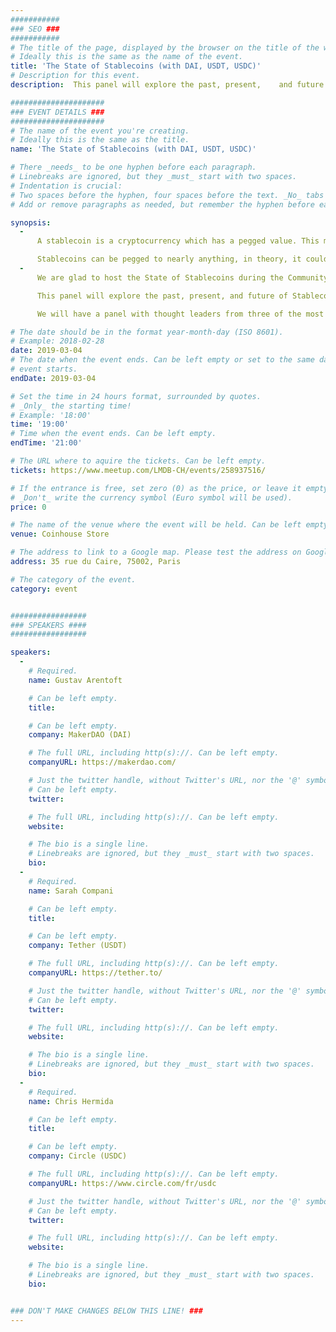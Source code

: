 ```yaml
---
###########
### SEO ###
###########
# The title of the page, displayed by the browser on the title of the window.
# Ideally this is the same as the name of the event.
title: 'The State of Stablecoins (with DAI, USDT, USDC)'
# Description for this event. 
description:  This panel will explore the past, present,    and future of Stablecoins and try to understand what are the legal, technical and economic challenges ahead.

#####################
### EVENT DETAILS ###
#####################
# The name of the event you're creating.
# Ideally this is the same as the title.
name: 'The State of Stablecoins (with DAI, USDT, USDC)'

# There _needs_ to be one hyphen before each paragraph.
# Linebreaks are ignored, but they _must_ start with two spaces.
# Indentation is crucial:
# Two spaces before the hyphen, four spaces before the text. _No_ tabs allowed.
# Add or remove paragraphs as needed, but remember the hyphen before each entry.

synopsis:
  - 
      A stablecoin is a cryptocurrency which has a pegged value. This means that the value of that cryptocurrency should not go up and down like normal cryptoassets do. In most cases, the peg is to the US dollar.

      Stablecoins can be pegged to nearly anything, in theory, it could be pegged to euros or to any other asset like gold or even wheat. What differs for stablecoins is how the peg is maintained, and the entire system is based on trust. That is, trust that the issuer of the coin can maintain the currency’s value.
  - 
      We are glad to host the State of Stablecoins during the Community Blockchain Week in France (https://blockchainweek.fr/).

      This panel will explore the past, present, and future of Stablecoins and try to understand what are the legal, technical and economic challenges ahead.

      We will have a panel with thought leaders from three of the most interesting Stablecoins in the actual market. 

# The date should be in the format year-month-day (ISO 8601).
# Example: 2018-02-28
date: 2019-03-04
# The date when the event ends. Can be left empty or set to the same day the
# event starts.
endDate: 2019-03-04

# Set the time in 24 hours format, surrounded by quotes.
# _Only_ the starting time!
# Example: '18:00'
time: '19:00'
# Time when the event ends. Can be left empty.
endTime: '21:00'

# The URL where to aquire the tickets. Can be left empty.
tickets: https://www.meetup.com/LMDB-CH/events/258937516/

# If the entrance is free, set zero (0) as the price, or leave it empty.
# _Don't_ write the currency symbol (Euro symbol will be used).
price: 0

# The name of the venue where the event will be held. Can be left empty.
venue: Coinhouse Store

# The address to link to a Google map. Please test the address on Google Maps.
address: 35 rue du Caire, 75002, Paris

# The category of the event. 
category: event


#################
### SPEAKERS ####
#################

speakers:
  -
    # Required.
    name: Gustav Arentoft

    # Can be left empty.
    title: 

    # Can be left empty.
    company: MakerDAO (DAI)

    # The full URL, including http(s)://. Can be left empty.
    companyURL: https://makerdao.com/

    # Just the twitter handle, without Twitter's URL, nor the '@' symbol.
    # Can be left empty.
    twitter: 

    # The full URL, including http(s)://. Can be left empty.
    website: 

    # The bio is a single line.
    # Linebreaks are ignored, but they _must_ start with two spaces.
    bio: 
  -
    # Required.
    name: Sarah Compani 

    # Can be left empty.
    title: 

    # Can be left empty.
    company: Tether (USDT)

    # The full URL, including http(s)://. Can be left empty.
    companyURL: https://tether.to/

    # Just the twitter handle, without Twitter's URL, nor the '@' symbol.
    # Can be left empty.
    twitter: 

    # The full URL, including http(s)://. Can be left empty.
    website: 

    # The bio is a single line.
    # Linebreaks are ignored, but they _must_ start with two spaces.
    bio: 
  -
    # Required.
    name: Chris Hermida

    # Can be left empty.
    title: 

    # Can be left empty.
    company: Circle (USDC)

    # The full URL, including http(s)://. Can be left empty.
    companyURL: https://www.circle.com/fr/usdc

    # Just the twitter handle, without Twitter's URL, nor the '@' symbol.
    # Can be left empty.
    twitter: 

    # The full URL, including http(s)://. Can be left empty.
    website: 

    # The bio is a single line.
    # Linebreaks are ignored, but they _must_ start with two spaces.
    bio: 


### DON'T MAKE CHANGES BELOW THIS LINE! ###
---
```

<!-- ### DON'T MAKE CHANGES BELOW THIS LINE! ### -->

<Event-Content/>
